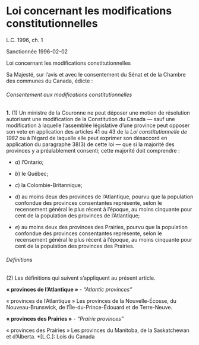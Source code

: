 # Loi concernant les modifications constitutionnelles

L.C. 1996, ch. 1

Sanctionnée 1996-02-02

Loi concernant les modifications constitutionnelles

Sa Majesté, sur l’avis et avec le consentement du Sénat et de la Chambre des communes du Canada, édicte :

###### Consentement aux modifications constitutionnelles

**1.** (1) Un ministre de la Couronne ne peut déposer une motion de résolution autorisant une modification de la Constitution du Canada — sauf une modification à laquelle l’assemblée législative d’une province peut opposer son veto en application des articles 41 ou 43 de la _Loi constitutionnelle de 1982_ ou à l’égard de laquelle elle peut exprimer son désaccord en application du paragraphe 38(3) de cette loi — que si la majorité des provinces y a préalablement consenti; cette majorité doit comprendre :

  * _a_) l’Ontario;

  * _b_) le Québec;

  * _c_) la Colombie-Britannique;

  * _d_) au moins deux des provinces de l’Atlantique, pourvu que la population confondue des provinces consentantes représente, selon le recensement général le plus récent à l’époque, au moins cinquante pour cent de la population des provinces de l’Atlantique;

  * _e_) au moins deux des provinces des Prairies, pourvu que la population confondue des provinces consentantes représente, selon le recensement général le plus récent à l’époque, au moins cinquante pour cent de la population des provinces des Prairies.

###### Définitions

(2) Les définitions qui suivent s’appliquent au présent article.

**« provinces de l’Atlantique »** - _“Atlantic provinces”_

    

« provinces de l’Atlantique » Les provinces de la Nouvelle-Écosse, du Nouveau-Brunswick, de l’Île-du-Prince-Édouard et de Terre-Neuve.

**« provinces des Prairies »** - _“Prairie provinces”_

    

« provinces des Prairies » Les provinces du Manitoba, de la Saskatchewan et d’Alberta.
  *[L.C.]: Lois du Canada
